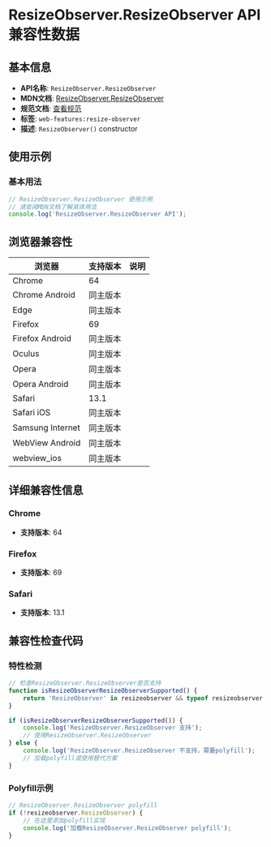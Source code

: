 # ResizeObserver.ResizeObserver API 兼容性数据

## 基本信息

- **API名称**: `ResizeObserver.ResizeObserver`
- **MDN文档**: [ResizeObserver.ResizeObserver](https://developer.mozilla.org/docs/Web/API/ResizeObserver/ResizeObserver)
- **规范文档**: [查看规范](https://drafts.csswg.org/resize-observer/#dom-resizeobserver-resizeobserver)
- **标签**: `web-features:resize-observer`
- **描述**: `ResizeObserver()` constructor

## 使用示例

### 基本用法

```javascript
// ResizeObserver.ResizeObserver 使用示例
// 请查阅MDN文档了解具体用法
console.log('ResizeObserver.ResizeObserver API');
```

## 浏览器兼容性

| 浏览器 | 支持版本 | 说明 |
|--------|----------|------|
| Chrome | 64 |  |
| Chrome Android | 同主版本 |  |
| Edge | 同主版本 |  |
| Firefox | 69 |  |
| Firefox Android | 同主版本 |  |
| Oculus | 同主版本 |  |
| Opera | 同主版本 |  |
| Opera Android | 同主版本 |  |
| Safari | 13.1 |  |
| Safari iOS | 同主版本 |  |
| Samsung Internet | 同主版本 |  |
| WebView Android | 同主版本 |  |
| webview_ios | 同主版本 |  |

## 详细兼容性信息

### Chrome

- **支持版本**: 64

### Firefox

- **支持版本**: 69

### Safari

- **支持版本**: 13.1

## 兼容性检查代码

### 特性检测

```javascript
// 检查ResizeObserver.ResizeObserver是否支持
function isResizeObserverResizeObserverSupported() {
    return 'ResizeObserver' in resizeobserver && typeof resizeobserver.ResizeObserver === 'function';
}

if (isResizeObserverResizeObserverSupported()) {
    console.log('ResizeObserver.ResizeObserver 支持');
    // 使用ResizeObserver.ResizeObserver
} else {
    console.log('ResizeObserver.ResizeObserver 不支持，需要polyfill');
    // 加载polyfill或使用替代方案
}
```

### Polyfill示例

```javascript
// ResizeObserver.ResizeObserver polyfill
if (!resizeobserver.ResizeObserver) {
    // 在这里添加polyfill实现
    console.log('加载ResizeObserver.ResizeObserver polyfill');
}
```

